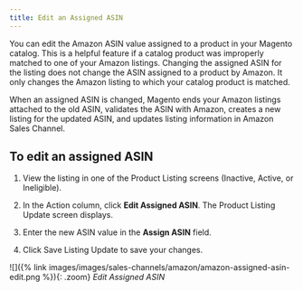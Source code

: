 ```yaml
---
title: Edit an Assigned ASIN 
---
```


You can edit the Amazon ASIN value assigned to a product in your Magento catalog. This is a helpful feature if a catalog product was improperly matched to one of your Amazon listings. Changing the assigned ASIN for the listing does not change the ASIN assigned to a product by Amazon. It only changes the Amazon listing to which your catalog product is matched.

When an assigned ASIN is changed, Magento ends your Amazon listings attached to the old ASIN, validates the ASIN with Amazon, creates a new listing for the updated ASIN, and updates listing information in Amazon Sales Channel.

## To edit an assigned ASIN

1. View the listing in one of the Product Listing screens (Inactive, Active, or Ineligible).

1. In the Action column, click **Edit Assigned ASIN**. The Product Listing Update screen displays.

1. Enter the new ASIN value in the **Assign ASIN** field.

1. Click <span class="btn">Save Listing Update</span> to save your changes.

![]({% link images/images/sales-channels/amazon/amazon-assigned-asin-edit.png %}){: .zoom}
_Edit Assigned ASIN_

